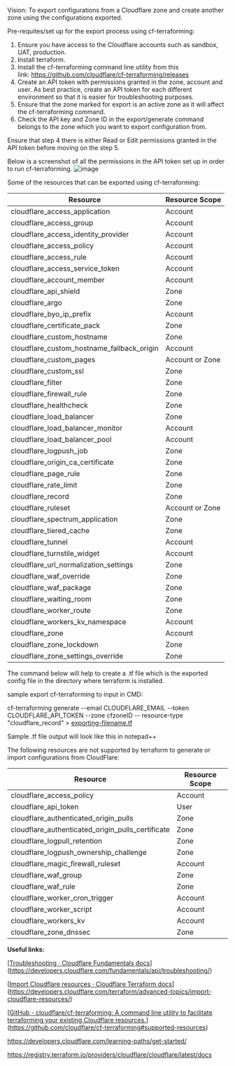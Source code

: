 Vision: To export configurations from a Cloudflare zone and create another zone using the configurations exported.

Pre-requites/set up for the export process using cf-terraforming:

1. Ensure you have access to the Cloudflare accounts such as sandbox, UAT, production.
2. Install terraform.
3. Install the cf-terraforming command line utility from this link: https://github.com/cloudflare/cf-terraforming/releases
4. Create an API token with permissions granted in the zone, account and user. As best practice, create an API token for each different environment so that it is easier for troubleshooting purposes.
5. Ensure that the zone marked for export is an active zone as it will affect the cf-terraforming command.
6. Check the API key and Zone ID in the export/generate command belongs to the zone which you want to export configuration from.

Ensure that step 4 there is either Read or Edit permissions granted in the API token before moving on the step 5.

Below is a screenshot of all the permissions in the API token set up in order to run cf-terraforming.
![image](https://github.com/chiam84/terraform_cloudflare/assets/143675741/24b6a21a-65cf-4792-bf62-816d76c7d510)

Some of the resources that can be exported using cf-terraforming:
<html><body>
<!--StartFragment-->

Resource | Resource Scope
-- | --
cloudflare_access_application | Account
cloudflare_access_group | Account
cloudflare_access_identity_provider | Account
cloudflare_access_policy | Account
cloudflare_access_rule | Account
cloudflare_access_service_token | Account
cloudflare_account_member | Account
cloudflare_api_shield | Zone
cloudflare_argo | Zone
cloudflare_byo_ip_prefix | Account
cloudflare_certificate_pack | Zone
cloudflare_custom_hostname | Zone
cloudflare_custom_hostname_fallback_origin | Account
cloudflare_custom_pages | Account or Zone
cloudflare_custom_ssl | Zone
cloudflare_filter | Zone
cloudflare_firewall_rule | Zone
cloudflare_healthcheck | Zone
cloudflare_load_balancer | Zone
cloudflare_load_balancer_monitor | Account
cloudflare_load_balancer_pool | Account
cloudflare_logpush_job | Zone
cloudflare_origin_ca_certificate | Zone
cloudflare_page_rule | Zone
cloudflare_rate_limit | Zone
cloudflare_record | Zone
cloudflare_ruleset | Account or Zone
cloudflare_spectrum_application | Zone
cloudflare_tiered_cache | Zone
cloudflare_tunnel | Account
cloudflare_turnstile_widget | Account
cloudflare_url_normalization_settings | Zone
cloudflare_waf_override | Zone
cloudflare_waf_package | Zone
cloudflare_waiting_room | Zone
cloudflare_worker_route | Zone
cloudflare_workers_kv_namespace | Account
cloudflare_zone | Account
cloudflare_zone_lockdown | Zone
cloudflare_zone_settings_override | Zone

<!--EndFragment-->
</body>
</html>

The command below will help to create a .tf file which is the exported config file in the directory where terraform is installed.

sample export cf-terraforming to input in CMD:

cf-terraforming generate --email CLOUDFLARE_EMAIL --token CLOUDFLARE_API_TOKEN --zone cfzoneID -- resource-type "cloudflare_record" > [exporting-filename.tf](http://exporting-filename.tf/)

Sample .tf file output will look like this in notepad++


The following resources are not supported by terraform to generate or import configurations from CloudFlare:
<html><body>
<!--StartFragment-->

Resource | Resource Scope
-- | --
cloudflare_access_policy | Account
cloudflare_api_token | User
cloudflare_authenticated_origin_pulls | Zone
cloudflare_authenticated_origin_pulls_certificate | Zone
cloudflare_logpull_retention | Zone
cloudflare_logpush_ownership_challenge | Zone
cloudflare_magic_firewall_ruleset | Account
cloudflare_waf_group | Zone
cloudflare_waf_rule | Zone
cloudflare_worker_cron_trigger | Account
cloudflare_worker_script | Account
cloudflare_workers_kv | Account
cloudflare_zone_dnssec | Zone

<!--EndFragment-->
</body>
</html>


**Useful links:**

[[Troubleshooting · Cloudflare Fundamentals docs](https://developers.cloudflare.com/fundamentals/api/troubleshooting/)](https://developers.cloudflare.com/fundamentals/api/troubleshooting/)

[[Import Cloudflare resources · Cloudflare Terraform docs](https://developers.cloudflare.com/terraform/advanced-topics/import-cloudflare-resources/)](https://developers.cloudflare.com/terraform/advanced-topics/import-cloudflare-resources/)

[[GitHub - cloudflare/cf-terraforming: A command line utility to facilitate terraforming your existing Cloudflare resources.](https://github.com/cloudflare/cf-terraforming#supported-resources)](https://github.com/cloudflare/cf-terraforming#supported-resources)

https://developers.cloudflare.com/learning-paths/get-started/

https://registry.terraform.io/providers/cloudflare/cloudflare/latest/docs
